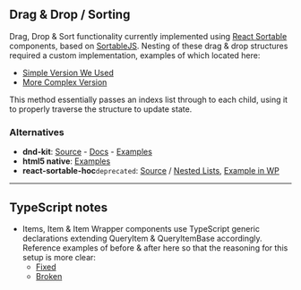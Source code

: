 

## Drag & Drop / Sorting

Drag, Drop & Sort functionality currently implemented using [React Sortable](https://github.com/SortableJS/react-sortablejs) components, based on [SortableJS](https://github.com/SortableJS/Sortable). Nesting of these drag & drop structures required a custom implementation, examples of which located here:

- [Simple Version We Used](https://codesandbox.io/s/misty-wood-g8lkj)
- [More Complex Version](https://codesandbox.io/s/react-sortable-js-nested-forked-ykxgpq)

This method essentially passes an indexs list through to each child, using it to properly traverse the structure to update state.

### Alternatives

- **dnd-kit**: [Source](https://github.com/clauderic/dnd-kit) - [Docs](https://docs.dndkit.com/) - [Examples](https://master--5fc05e08a4a65d0021ae0bf2.chromatic.com/?path=/story/core-draggable-hooks-usedraggable--basic-setup)
- **html5 native**: [Examples](https://www.pluralsight.com/guides/drag-and-drop-react-components)
- **react-sortable-hoc**`deprecated`: [Source](https://github.com/clauderic/react-sortable-hoc) / [Nested Lists](https://jsfiddle.net/stahlmandesign/8tw72bgy/10/), [Example in WP](https://www.wptricks.com/question/is-there-a-core-sortable-component-in-gutenberg/)

---

## TypeScript notes

- Items, Item & Item Wrapper components use TypeScript generic declarations extending QueryItem & QueryItemBase accordingly. Reference examples of before & after here so that the reasoning for this setup is more clear:
  - [Fixed](https://codesandbox.io/s/cocky-wind-isx5sk?file=/src/components.tsx:705-761)
  - [Broken](https://codesandbox.io/s/distracted-volhard-3o4tb9?file=/src/components.tsx:1105-1161)